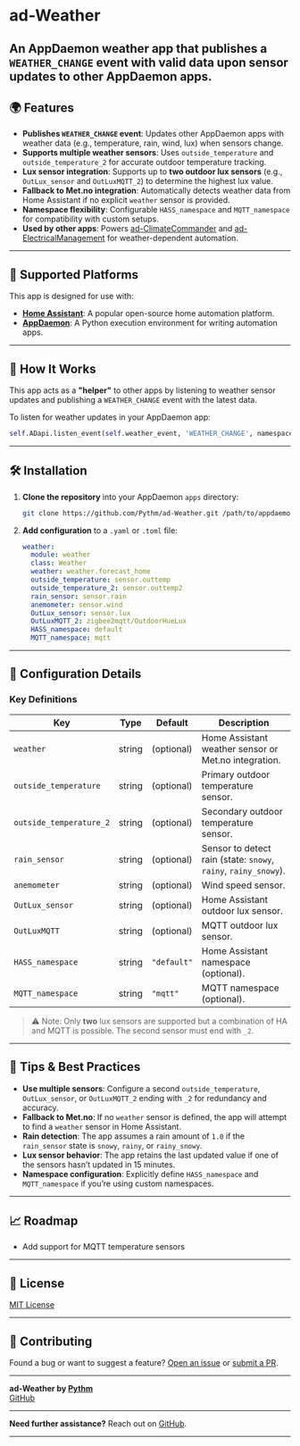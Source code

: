 
# ad-Weather  
**An AppDaemon weather app that publishes a `WEATHER_CHANGE` event with valid data upon sensor updates to other AppDaemon apps.**  
---

## 🌍 Features  
- **Publishes `WEATHER_CHANGE` event**: Updates other AppDaemon apps with weather data (e.g., temperature, rain, wind, lux) when sensors change.  
- **Supports multiple weather sensors**: Uses `outside_temperature` and `outside_temperature_2` for accurate outdoor temperature tracking.  
- **Lux sensor integration**: Supports up to **two outdoor lux sensors** (e.g., `OutLux_sensor` and `OutLuxMQTT_2`) to determine the highest lux value.  
- **Fallback to Met.no integration**: Automatically detects weather data from Home Assistant if no explicit `weather` sensor is provided.  
- **Namespace flexibility**: Configurable `HASS_namespace` and `MQTT_namespace` for compatibility with custom setups.  
- **Used by other apps**: Powers [ad-ClimateCommander](https://github.com/Pythm/ad-ClimateCommander) and [ad-ElectricalManagement](https://github.com/Pythm/ad-ElectricalManagement) for weather-dependent automation.  
---

## 📱 Supported Platforms  
This app is designed for use with:  
- **[Home Assistant](https://www.home-assistant.io/)**: A popular open-source home automation platform.  
- **[AppDaemon](https://github.com/AppDaemon/appdaemon)**: A Python execution environment for writing automation apps.  
---

## 🔄 How It Works  
This app acts as a **"helper"** to other apps by listening to weather sensor updates and publishing a `WEATHER_CHANGE` event with the latest data.  

To listen for weather updates in your AppDaemon app:  
```python
self.ADapi.listen_event(self.weather_event, 'WEATHER_CHANGE', namespace=self.HASS_namespace)
```  
---

## 🛠️ Installation  
1. **Clone the repository** into your AppDaemon `apps` directory:  
   ```bash
   git clone https://github.com/Pythm/ad-Weather.git /path/to/appdaemon/apps/
   ```  
2. **Add configuration** to a `.yaml` or `.toml` file:  
   ```yaml
   weather:
     module: weather
     class: Weather
     weather: weather.forecast_home
     outside_temperature: sensor.outtemp
     outside_temperature_2: sensor.outtemp2
     rain_sensor: sensor.rain
     anemometer: sensor.wind
     OutLux_sensor: sensor.lux
     OutLuxMQTT_2: zigbee2mqtt/OutdoorHueLux
     HASS_namespace: default
     MQTT_namespace: mqtt
   ```  
---

## 📌 Configuration Details  
### Key Definitions  
| Key                      | Type   | Default         | Description                                                                 |
|--------------------------|--------|------------------|-----------------------------------------------------------------------------|
| `weather`                | string | (optional)       | Home Assistant weather sensor or Met.no integration.                      |
| `outside_temperature`    | string | (optional)       | Primary outdoor temperature sensor.                                         |
| `outside_temperature_2`  | string | (optional)       | Secondary outdoor temperature sensor.                                       |
| `rain_sensor`            | string | (optional)       | Sensor to detect rain (state: `snowy`, `rainy`, `rainy_snowy`).            |
| `anemometer`             | string | (optional)       | Wind speed sensor.                                                          |
| `OutLux_sensor`          | string | (optional)       | Home Assistant outdoor lux sensor.                                         |
| `OutLuxMQTT`             | string | (optional)       | MQTT outdoor lux sensor.                                                   |
| `HASS_namespace`         | string | `"default"`      | Home Assistant namespace (optional).                                        |
| `MQTT_namespace`         | string | `"mqtt"`         | MQTT namespace (optional).                                                  |

> ⚠️ Note: Only **two** lux sensors are supported but a combination of HA and MQTT is possible. The second sensor must end with `_2`.  

---

## 📌 Tips & Best Practices  
- **Use multiple sensors**: Configure a second `outside_temperature`, `OutLux_sensor`, or `OutLuxMQTT_2` ending with `_2` for redundancy and accuracy.  
- **Fallback to Met.no**: If no `weather` sensor is defined, the app will attempt to find a `weather` sensor in Home Assistant.  
- **Rain detection**: The app assumes a rain amount of `1.0` if the `rain_sensor` state is `snowy`, `rainy`, or `rainy_snowy`.  
- **Lux sensor behavior**: The app retains the last updated value if one of the sensors hasn’t updated in 15 minutes.  
- **Namespace configuration**: Explicitly define `HASS_namespace` and `MQTT_namespace` if you’re using custom namespaces.  

---

## 📈 Roadmap  
- Add support for MQTT temperature sensors

---

## 📌 License  
[MIT License](https://github.com/Pythm/ad-Weather/blob/main/LICENSE)  

---

## 🙋 Contributing  
Found a bug or want to suggest a feature? [Open an issue](https://github.com/Pythm/ad-Weather/issues) or [submit a PR](https://github.com/Pythm/ad-Weather/pulls).  

---

**ad-Weather by [Pythm](https://github.com/Pythm)**  
[GitHub](https://github.com/Pythm/ad-Weather)

---  
**Need further assistance?** Reach out on [GitHub](https://github.com/Pythm/ad-Weather).  

---
